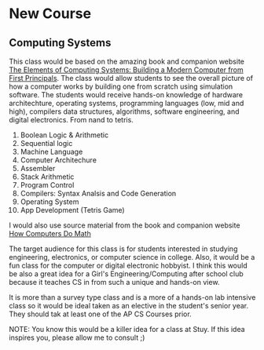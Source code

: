 # New Course
## Computing Systems

This class would be based on the amazing book and companion website [The Elements of Computing Systems: Building a Modern Computer from First Principals](https://www.nand2tetris.org/). The class would allow students to see the overall picture of how a computer works by building one from scratch using simulation software. The students would receive hands-on knowledge of hardware architechture, operating systems, programming languages (low, mid and high), compilers data structures, algorithms, software engineering, and digital electronics. From nand to tetris.

1. Boolean Logic & Arithmetic 
2. Sequential logic
3. Machine Language
4. Computer Architechure
5. Assembler
6. Stack Arithmetic
7. Program Control
8. Compilers: Syntax Analsis and Code Generation
9. Operating System
10. App Development (Tetris Game)

I would also use source material from the book and companion website [How Computers Do Math](https://www.clivemaxfield.com/diycalculator/)

The target audience for this class is for students interested in studying engineering, electronics, or computer science in college. Also, it would be a fun class for the computer or digital electronic hobbyist. I think this would be also a great idea for a Girl's Engineering/Computing after school club because it teaches CS in from such a unique and hands-on view.

It is more than a survey type class and is a more of a hands-on lab intensive class so it would be ideal taken as an elective in the student's senior year. They should tak at least one of the AP CS Courses prior.

NOTE: You know this would be a killer idea for a class at Stuy. If this idea inspires you, please allow me to consult ;)
